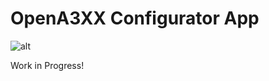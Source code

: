 # OpenA3XX Configurator App


![alt](https://github.com/OpenA3XX/opena3xx.configurator.admin/blob/main/src/assets/app.png?raw=true)

Work in Progress!

